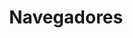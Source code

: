 ---
layout: category
taxonomy: Navegadores
entries_layout: grid
title: Navegadores
excerpt: "Los navegadores son aplicaciones de software que nos permiten visualizar las páginas web y navegar por ellas. Son la base del contenido que hay en la web."
image:
  path: /images/covers/browser.webp
  thumbnail: /images/covers/browser.webp
  caption: Fotografía de [Rawpixel](https://www.freepik.es/autor/rawpixel-com)
search: false
---